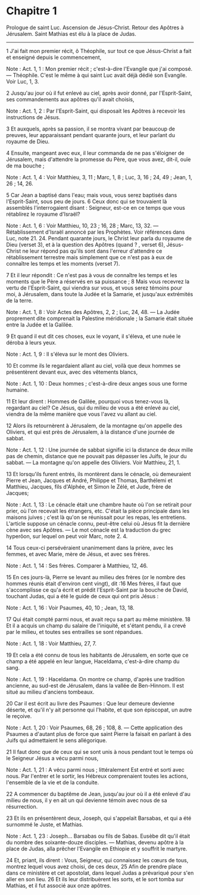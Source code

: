 # Chapitre 1

Prologue de saint Luc.
Ascension de Jésus-Christ.
Retour des Apôtres à Jérusalem.
Saint Mathias est élu à la place de Judas.

***

1 J'ai fait mon premier récit, ô Théophile, sur tout ce que Jésus-Christ a fait et enseigné depuis le commencement,

<span class="bible-note">Note : </span> Act. 1, 1 : Mon premier récit ; c'est-à-dire l'Evangile que j'ai composé. ― Théophile. C'est le même à qui saint Luc avait déjà dédié son Evangile. Voir Luc, 1, 3.

2 Jusqu'au jour où il fut enlevé au ciel, après avoir donné, par l'Esprit-Saint, ses commandements aux apôtres qu'il avait choisis,

<span class="bible-note">Note : </span> Act. 1, 2 : Par l'Esprit-Saint, qui disposait les Apôtres à recevoir les instructions de Jésus.


3 Et auxquels, après sa passion, il se montra vivant par beaucoup de preuves, leur apparaissant pendant quarante jours, et leur parlant du royaume de Dieu.


4 Ensuite, mangeant avec eux, il leur commanda de ne pas s'éloigner de Jérusalem, mais d'attendre la promesse du Père, que vous avez, dit-il, ouïe de ma bouche ;

<span class="bible-note">Note : </span> Act. 1, 4 : Voir Matthieu, 3, 11 ; Marc, 1, 8 ; Luc, 3, 16 ; 24, 49 ; Jean, 1, 26 ; 14, 26.

5 Car Jean a baptisé dans l'eau; mais vous, vous serez baptisés dans l'Esprit-Saint, sous peu de jours. 6 Ceux donc qui se trouvaient là assemblés l'interrogaient disant : Seigneur, est-ce en ce temps que vous rétablirez le royaume d'Israël?

<span class="bible-note">Note : </span> Act. 1, 6 : Voir Matthieu, 10, 23 ; 16, 28 ; Marc, 13, 32. ― Rétablissement d'Israël annoncé par les Prophètes. Voir références dans Luc, note 21. 24. Pendant quarante jours, le Christ leur parla du royaume de Dieu (verset 3), et à la question des Apôtres (quand ? , verset 6), Jésus-Christ ne leur répond pas qu'ils sont dans l'erreur d'attendre ce rétablissement terrestre mais simplement que ce n'est pas à eux de connaître les temps et les moments (verset 7).

7 Et il leur répondit : Ce n'est pas à vous de connaître les temps et les moments que le Père a réservés en sa puissance ; 8 Mais vous recevrez la vertu de l'Esprit-Saint, qui viendra sur vous, et vous serez témoins pour moi, à Jérusalem, dans toute la Judée et la Samarie, et jusqu'aux extrémités de la terre.

<span class="bible-note">Note : </span> Act. 1, 8 : Voir Actes des Apôtres, 2, 2 ; Luc, 24, 48. ― La Judée proprement dite comprenait la Palestine méridionale ; la Samarie était située entre la Judée et la Galilée.


9 Et quand il eut dit ces choses, eux le voyant, il s'éleva, et une nuée le déroba à leurs yeux.

<span class="bible-note">Note : </span> Act. 1, 9 : Il s'éleva sur le mont des Oliviers.

10 Et comme ils le regardaient allant au ciel, voilà que deux hommes se présentèrent devant eux, avec des vêtements blancs,

<span class="bible-note">Note : </span> Act. 1, 10 : Deux hommes ; c'est-à-dire deux anges sous une forme humaine.

11 Et leur dirent : Hommes de Galilée, pourquoi vous tenez-vous là, regardant au ciel? Ce Jésus, qui du milieu de vous a été enlevé au ciel, viendra de la même manière que vous l'avez vu allant au ciel.


12 Alors ils retournèrent à Jérusalem, de la montagne qu'on appelle des Oliviers, et qui est près de Jérusalem, à la distance d'une journée de sabbat.

<span class="bible-note">Note : </span> Act. 1, 12 : Une journée de sabbat signifie ici la distance de deux mille pas de chemin, distance que ne pouvait pas dépasser les Juifs, le jour du sabbat. ― La montagne qu'on appelle des Oliviers. Voir Matthieu, 21, 1.

13 Et lorsqu'ils furent entrés, ils montèrent dans le cénacle, où demeuraient Pierre et Jean, Jacques et André, Philippe et Thomas, Barthélemi et Matthieu, Jacques, fils d'Alphée, et Simon le Zélé, et Jude, frère de Jacques;

<span class="bible-note">Note : </span> Act. 1, 13 : Le cénacle était une chambre haute où l'on se retirait pour prier, où l'on recevait les étrangers, etc. C'était la pièce principale dans les maisons juives ; c'est là qu'on se réunissait pour les repas, les entretiens. L'article suppose un cénacle connu, peut-être celui où Jésus fit la dernière cène avec ses Apôtres. ― Le mot cénacle est la traduction du grec hyperôon, sur lequel on peut voir Marc, note 2. 4.

14 Tous ceux-ci persévéraient unanimement dans la prière, avec les femmes, et avec Marie, mère de Jésus, et avec ses frères.

<span class="bible-note">Note : </span> Act. 1, 14 : Ses frères. Comparer à Matthieu, 12, 46.


15 En ces jours-là, Pierre se levant au milieu des frères (or le nombre des hommes réunis était d'environ cent vingt), dit :16 Mes frères, il faut que s'accomplisse ce qu'a écrit et prédit l'Esprit-Saint par la bouche de David, touchant Judas, qui a été le guide de ceux qui ont pris Jésus :

<span class="bible-note">Note : </span> Act. 1, 16 : Voir Psaumes, 40, 10 ; Jean, 13, 18.

17 Qui était compté parmi nous, et avait reçu sa part au même ministère. 18 Et il a acquis un champ du salaire de l'iniquité, et s'étant pendu, il a crevé par le milieu, et toutes ses entrailles se sont répandues.

<span class="bible-note">Note : </span> Act. 1, 18 : Voir Matthieu, 27, 7.

19 Et cela a été connu de tous les habitants de Jérusalem, en sorte que ce champ a été appelé en leur langue, Haceldama, c'est-à-dire champ du sang.

<span class="bible-note">Note : </span> Act. 1, 19 : Haceldama. On montre ce champ, d'après une tradition ancienne, au sud-est de Jérusalem, dans la vallée de Ben-Hinnom. Il est situé au milieu d'anciens tombeaux.

20 Car il est écrit au livre des Psaumes : Que leur demeure devienne déserte, et qu'il n'y ait personne qui l'habite, et que son épiscopat, un autre le reçoive.

<span class="bible-note">Note : </span> Act. 1, 20 : Voir Psaumes, 68, 26 ; 108, 8. ― Cette application des Psaumes a d'autant plus de force que saint Pierre la faisait en parlant à des Juifs qui admettaient le sens allégorique.

21 Il faut donc que de ceux qui se sont unis à nous pendant tout le temps où le Seigneur Jésus a vécu parmi nous,

<span class="bible-note">Note : </span> Act. 1, 21 : A vécu parmi nous ; littéralement Est entré et sorti avec nous. Par l'entrer et le sortir, les Hébreux comprenaient toutes les actions, l'ensemble de la vie et de la conduite.

22 A commencer du baptême de Jean, jusqu'au jour où il a été enlevé d'au milieu de nous, il y en ait un qui devienne témoin avec nous de sa résurrection.


23 Et ils en présentèrent deux, Joseph, qui s'appelait Barsabas, et qui a été surnommé le Juste, et Mathias.

<span class="bible-note">Note : </span> Act. 1, 23 : Joseph… Barsabas ou fils de Sabas. Eusèbe dit qu'il était du nombre des soixante-douze disciples. ― Mathias, devenu apôtre à la place de Judas, alla prêcher l'Evangile en Ethiopie et y souffrit le martyre.

24 Et, priant, ils dirent : Vous, Seigneur, qui connaissez les cœurs de tous, montrez lequel vous avez choisi, de ces deux, 25 Afin de prendre place dans ce ministère et cet apostolat, dans lequel Judas a prévariqué pour s'en aller en son lieu. 26 Et ils leur distribuèrent les sorts, et le sort tomba sur Mathias, et il fut associé aux onze apôtres.

